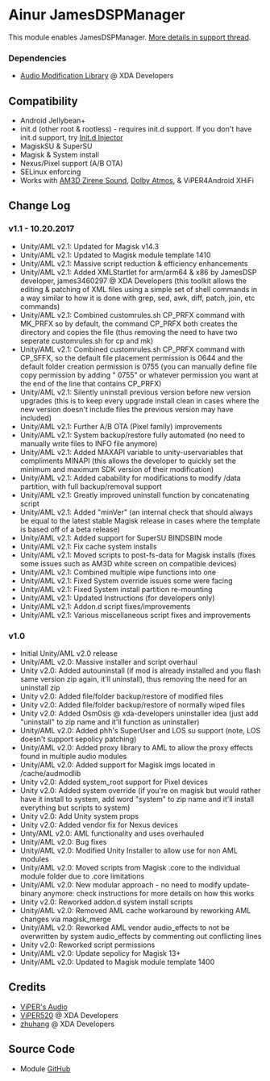 # Ainur JamesDSPManager
This module enables JamesDSPManager. [More details in support thread](https://forum.xda-developers.com/android/software/soundmod-ainur-audio-t3450516).

### Dependencies
* [Audio Modification Library](https://forum.xda-developers.com/apps/magisk/module-audio-modification-library-t3579612) @ XDA Developers

## Compatibility
* Android Jellybean+
* init.d (other root & rootless) - requires init.d support. If you don't have init.d support, try [Init.d Injector](https://forum.xda-developers.com/android/software-hacking/mod-universal-init-d-injector-wip-t3692105)
* MagiskSU & SuperSU
* Magisk & System install
* Nexus/Pixel support (A/B OTA)
* SELinux enforcing
* Works with [AM3D Zirene Sound](https://forum.xda-developers.com/android/apps-games/mod-zirene-sound-am3d-t3396698/post71580634#post71580634), [Dolby Atmos](https://github.com/therealahrion/Dolby-Atmos-ZTE-Axon-7), & ViPER4Android XHiFi

## Change Log
### v1.1 - 10.20.2017
* Unity/AML v2.1: Updated for Magisk v14.3
* Unity/AML v2.1: Updated to Magisk module template 1410
* Unity/AML v2.1: Massive script reduction & efficiency enhancements
* Unity/AML v2.1: Added XMLStartlet for arm/arm64 & x86 by JamesDSP developer, james3460297 @ XDA Developers (this toolkit allows the editing & patching of XML files using a simple set of shell commands in a way similar to how it is done with grep, sed, awk, diff, patch, join, etc commands)
* Unity/AML v2.1: Combined customrules.sh CP_PRFX command with MK_PRFX so by default, the command CP_PRFX both creates the directory and copies the file (thus removing the need to have two seperate customrules.sh for cp and mk)
* Unity/AML v2.1: Combined customrules.sh CP_PRFX command with CP_SFFX, so the default file placement permission is 0644 and the default folder creation permission is 0755 (you can manually define file copy permission by adding " 0755" or whatever permission you want at the end of the line that contains CP_PRFX)
* Unity/AML v2.1: Silently uninstall previous version before new version upgrades (this is to keep every upgrade install clean in cases where the new version doesn't include files the previous version may have included)
* Unity/AML v2.1: Further A/B OTA (Pixel family) improvements
* Unity/AML v2.1: System backup/restore fully automated (no need to manually write files to INFO file anymore)
* Unity/AML v2.1: Added MAXAPI variable to unity-uservariables that compliments MINAPI (this allows the developer to quickly set the minimum and maximum SDK version of their modification)
* Unity/AML v2.1: Added cabability for modifications to modify /data partition, with full backup/removal support
* Unity/AML v2.1: Greatly improved uninstall function by concatenating script
* Unity/AML v2.1: Added "minVer" (an internal check that should always be equal to the latest stable Magisk release in cases where the template is based off of a beta release)
* Unity/AML v2.1: Added support for SuperSU BINDSBIN mode
* Unity/AML v2.1: Fix cache system installs
* Unity/AML v2.1: Moved scripts to post-fs-data for Magisk installs (fixes some issues such as AM3D white screen on compatible devices)
* Unity/AML v2.1: Combined multiple wipe functions into one
* Unity/AML v2.1: Fixed System override issues some were facing
* Unity/AML v2.1: Fixed System install partition re-mounting
* Unity/AML v2.1: Updated Instructions (for developers only)
* Unity/AML v2.1: Addon.d script fixes/improvements
* Unity/AML v2.1: Various miscellaneous script fixes and improvements
	
### v1.0
* Initial Unity/AML v2.0 release
* Unity/AML v2.0: Massive installer and script overhaul
* Unity v2.0: Added autouninstall (if mod is already installed and you flash same version zip again, it'll uninstall), thus removing the need for an uninstall zip
* Unity v2.0: Added file/folder backup/restore of modified files
* Unity v2.0: Added file/folder backup/restore of normally wiped files
* Unity v2.0: Added Osm0sis @ xda-developers uninstaller idea (just add "uninstall" to zip name and it'll function as uninstaller)
* Unity/AML v2.0: Added phh's SuperUser and LOS su support (note, LOS doesn't support sepolicy patching)
* Unity/AML v2.0: Added proxy library to AML to allow the proxy effects found in multiple audio modules
* Unity/AML v2.0: Added support for Magisk imgs located in /cache/audmodlib
* Unity v2.0: Added system_root support for Pixel devices
* Unity v2.0: Added system override (if you're on magisk but would rather have it install to system, add word "system" to zip name and it'll install everything but scripts to system)
* Unity v2.0: Add Unity system props
* Unity v2.0: Added vendor fix for Nexus devices
* Unty/AML v2.0: AML functionality and uses overhauled
* Unity/AML v2.0: Bug fixes
* Unity/AML v2.0: Modified Unity Installer to allow use for non AML modules
* Unity/AML v2.0: Moved scripts from Magisk .core to the individual module folder due to .core limitations
* Unity/AML v2.0: New modular approach - no need to modify update-binary anymore: check instructions for more details on how this works
* Unity v2.0: Reworked addon.d system install scripts
* Unity/AML v2.0: Removed AML cache workaround by reworking AML changes via magisk_merge
* Unity/AML v2.0: Reworked AML vendor audio_effects to not be overwritten by system audio_effects by commenting out conflicting lines
* Unity v2.0: Reworked script permissions
* Unity/AML v2.0: Update sepolicy for Magisk 13+
* Unity/AML v2.0: Updated to Magisk module template 1400

## Credits
* [ViPER's Audio](http://vipersaudio.com/blog/)
* [ViPER520](http://vipersaudio.com/blog/) @ XDA Developers
* [zhuhang](https://forum.xda-developers.com/showthread.php?t=2191223) @ XDA Developers

## Source Code
* Module [GitHub](https://github.com/therealahrion/ViPER4Android-FX)
